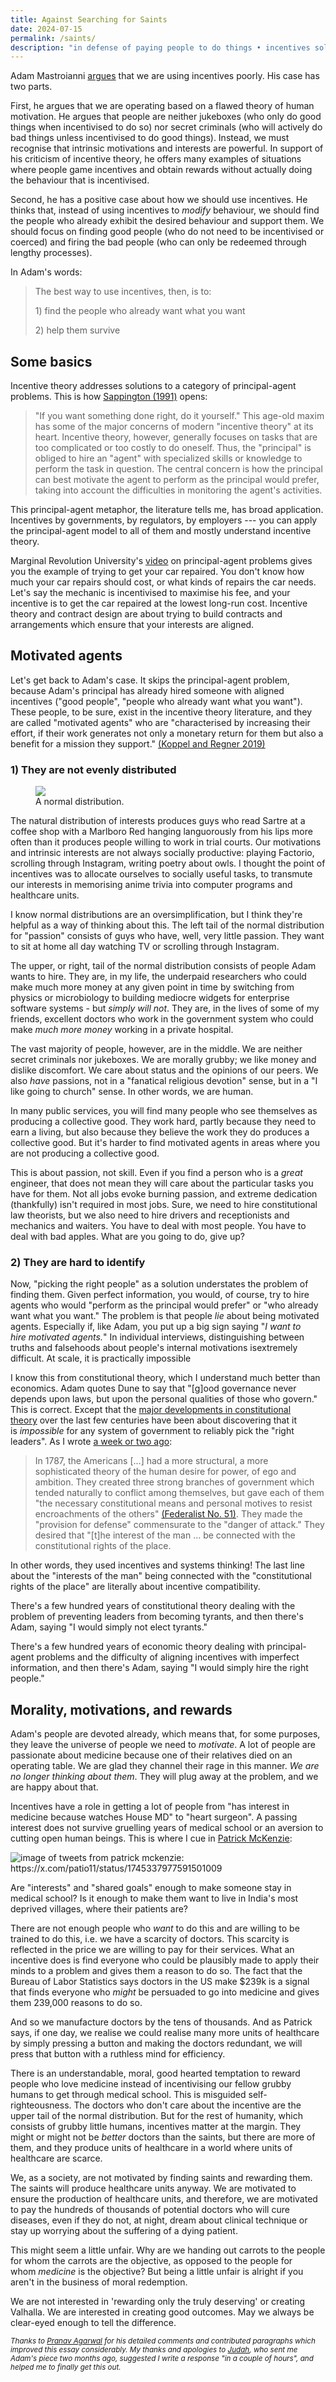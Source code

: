 ```yaml
---
title: Against Searching for Saints
date: 2024-07-15
permalink: /saints/
description: "in defense of paying people to do things • incentives solve principal-agent problems • motivated agents exist but are unevenly distributed and hard to identify"
---
```


Adam Mastroianni [argues](https://www.experimental-history.com/p/startling-differences-between-humans) that we are using incentives poorly. His case has two parts.

First, he argues that we are operating based on a flawed theory of human motivation. He argues that people are neither jukeboxes (who only do good things when incentivised to do so) nor secret criminals (who will actively do bad things unless incentivised to do good things). Instead, we must recognise that intrinsic motivations and interests are powerful. In support of his criticism of incentive theory, he offers many examples of situations where people game incentives and obtain rewards without actually doing the behaviour that is incentivised.  

Second, he has a positive case about how we should use incentives. He thinks that, instead of using incentives to *modify* behaviour, we should find the people who already exhibit the desired behaviour and support them. We should focus on finding good people (who do not need to be incentivised or coerced) and firing the bad people (who can only be redeemed through lengthy processes).

In Adam's words: 

> The best way to use incentives, then, is to:
>
> 1\) find the people who already want what you want
>
> 2\) help them survive

## Some basics

Incentive theory addresses solutions to a category of principal-agent problems. This is how [Sappington (1991)](https://pubs.aeaweb.org/doi/pdfplus/10.1257/jep.5.2.45) opens: 

> "If you want something done right, do it yourself." This age-old maxim has some of the major concerns of modern "incentive theory" at its heart. Incentive theory, however, generally focuses on tasks that are too complicated or too costly to do oneself. Thus, the "principal" is obliged to hire an "agent" with specialized skills or knowledge to perform the task in question. The central concern is how the principal can best motivate the agent to perform as the principal would prefer, taking into account the difficulties in monitoring the agent's activities.

This principal-agent metaphor, the literature tells me, has broad application. Incentives by governments, by regulators, by employers --- you can apply the principal-agent model to all of them and mostly understand incentive theory. 

Marginal Revolution University's [video](https://www.youtube.com/watch?v=kd2r3ARB2tk) on principal-agent problems gives you the example of trying to get your car repaired. You don't know how much your car repairs should cost, or what kinds of repairs the car needs. Let's say the mechanic is incentivised to maximise his fee, and your incentive is to get the car repaired at the lowest long-run cost. Incentive theory and contract design are about trying to build contracts and arrangements which ensure that your interests are aligned. 

## Motivated agents

Let's get back to Adam's case. It skips the principal-agent problem, because Adam's principal has already hired someone with aligned incentives ("good people", "people who already want what you want"). These people, to be sure, exist in the incentive theory literature, and they are called "motivated agents" who are "characterised by increasing their effort, if their work generates not only a monetary return for them but also a benefit for a mission they support." [(Koppel and Regner 2019)](https://www.sciencedirect.com/science/article/abs/pii/S2214804319300084)

### 1) They are not evenly distributed

<figure>
<img class="invert" src="/assets/img/normal.png" />
<figcaption>A normal distribution.</figcaption>
</figure>

The natural distribution of interests produces guys who read Sartre at a coffee shop with a Marlboro Red hanging languorously from his lips more often than it produces people willing to work in trial courts. Our motivations and intrinsic interests are not always socially productive: playing Factorio, scrolling through Instagram, writing poetry about owls. I thought the point of incentives was to allocate ourselves to socially useful tasks, to transmute our interests in memorising anime trivia into computer programs and healthcare units.

I know normal distributions are an oversimplification, but I think they're helpful as a way of thinking about this. The left tail of the normal distribution for "passion" consists of guys who have, well, very little passion. They want to sit at home all day watching TV or scrolling through Instagram. 

The upper, or right, tail of the normal distribution consists of people Adam wants to hire. They are, in my life, the underpaid researchers who could make much more money at any given point in time by switching from physics or microbiology to building mediocre widgets for enterprise software systems - but *simply will not*. They are, in the lives of some of my friends, excellent doctors who work in the government system who could make *much more money* working in a private hospital.  

The vast majority of people, however, are in the middle. We are neither secret criminals nor jukeboxes. We are morally grubby; we like money and dislike discomfort. We care about status and the opinions of our peers. We also *have* passions, not in a "fanatical religious devotion" sense, but in a "I like going to church" sense. In other words, we are human.

In many public services, you will find many people who see themselves as producing a collective good. They work hard, partly because they need to earn a living, but also because they believe the work they do produces a collective good. But it's harder to find motivated agents in areas where you are not producing a collective good. 

This is about passion, not skill. Even if you find a person who is a *great* engineer, that does not mean they will care about the particular tasks you have for them. Not all jobs evoke burning passion, and extreme dedication (thankfully) isn't required in most jobs. Sure, we need to hire constitutional law theorists, but we also need to hire drivers and receptionists and mechanics and waiters. You have to deal with most people. You have to deal with bad apples. What are you going to do, give up? 

### 2) They are hard to identify

Now, "picking the right people" as a solution understates the problem of finding them. Given perfect information, you would, of course, try to hire agents who would "perform as the principal would prefer" or "who already want what you want." The problem is that people *lie* about being motivated agents. Especially if, like Adam, you put up a big sign saying "*I want to hire motivated agents.*" In individual interviews, distinguishing between truths and falsehoods about people's internal motivations isextremely difficult. At scale, it is practically impossible

I know this from constitutional theory, which I understand much better than economics. Adam quotes Dune to say that "[g]ood governance never depends upon laws, but upon the personal qualities of those who govern." This is correct. Except that the [major developments in constitutional theory](https://nihalsahu.substack.com/p/authority) over the last few centuries have been about discovering that it is *impossible* for any system of government to reliably pick the "right leaders". As I wrote [a week or two ago](https://nihalsahu.substack.com/p/authority):

> In 1787, the Americans [...] had a more structural, a more sophisticated theory of the human desire for power, of ego and ambition. They created three strong branches of government which tended naturally to conflict among themselves, but gave each of them "the necessary constitutional means and personal motives to resist encroachments of the others" [(Federalist No. 51)](https://avalon.law.yale.edu/18th_century/fed51.asp). They made the "provision for defense" commensurate to the "danger of attack." They desired that "[t]he interest of the man … be connected with the constitutional rights of the place.

In other words, they used incentives and systems thinking! The last line about the "interests of the man" being connected with the "constitutional rights of the place" are literally about incentive compatibility. 

There's a few hundred years of constitutional theory dealing with the problem of preventing leaders from becoming tyrants, and then there's Adam, saying "I would simply not elect tyrants." 

There's a few hundred years of economic theory dealing with principal-agent problems and the difficulty of aligning incentives with imperfect information, and then there's Adam, saying "I would simply hire the right people." 

## Morality, motivations, and rewards

Adam's people are devoted already, which means that, for some purposes, they leave the universe of people we need to *motivate*. A lot of people are passionate about medicine because one of their relatives died on an operating table. We are glad they channel their rage in this manner. *We are no longer thinking about them*. They will plug away at the problem, and we are happy about that. 

Incentives have a role in getting a lot of people from "has interest in medicine because watches House MD" to "heart surgeon". A passing interest does not survive gruelling years of medical school or an aversion to cutting open human beings. This is where I cue in [Patrick McKenzie](https://x.com/patio11/status/1745337977591501009):

<img alt="image of tweets from patrick mckenzie: https://x.com/patio11/status/1745337977591501009" class="invert" src="/assets/img/patio.png" />

Are "interests" and "shared goals" enough to make someone stay in medical school? Is it enough to make them want to live in India's most deprived villages, where their patients are?

There are not enough people who *want* to do this and are willing to be trained to do this, i.e. we have a scarcity of doctors. This scarcity is reflected in the price we are willing to pay for their services. What an incentive does is find everyone who could be plausibly made to apply their minds to a problem and gives them a reason to do so. The fact that the Bureau of Labor Statistics says doctors in the US make $239k is a signal that finds everyone who *might* be persuaded to go into medicine and gives them 239,000 reasons to do so.

And so we manufacture doctors by the tens of thousands. And as Patrick says, if one day, we realise we could realise many more units of healthcare by simply pressing a button and making the doctors redundant, we will press that button with a ruthless mind for efficiency.

There is an understandable, moral, good hearted temptation to reward people who love medicine instead of incentivising our fellow grubby humans to get through medical school. This is misguided self-righteousness. The doctors who don't care about the incentive are the upper tail of the normal distribution. But for the rest of humanity, which consists of grubby little humans, incentives matter at the margin. They might or might not be *better* doctors than the saints, but there are more of them, and they produce units of healthcare in a world where units of healthcare are scarce.  

We, as a society, are not motivated by finding saints and rewarding them. The saints will produce healthcare units anyway. We are motivated to ensure the production of healthcare units, and therefore, we are motivated to pay the hundreds of thousands of potential doctors who will cure diseases, even if they do not, at night, dream about clinical technique or stay up worrying about the suffering of a dying patient. 

This might seem a little unfair. Why are we handing out carrots to the people for whom the carrots are the objective, as opposed to the people for whom *medicine* is the objective? But being a little unfair is alright if you aren't in the business of moral redemption. 

We are not interested in 'rewarding only the truly deserving' or creating Valhalla. We are interested in creating good outcomes. May we always be clear-eyed enough to tell the difference. 

<small>*Thanks to [Pranav Agarwal](https://x.com/AgroPrawn) for his detailed comments and contributed paragraphs which improved this essay considerably. My thanks and apologies to [Judah](https://x.com/joodalooped), who sent me Adam's piece two months ago, suggested I write a response "in a couple of hours", and helped me to finally get this out.*</small>
